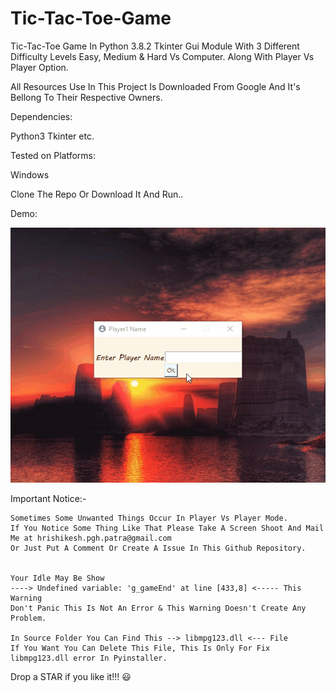# Tic-Tac-Toe-Game
Tic-Tac-Toe Game In Python 3.8.2 Tkinter Gui Module With 3 Different Difficulty Levels Easy, Medium &amp; Hard Vs Computer. Along With Player Vs Player Option.



All Resources Use In This Project Is Downloaded From Google And It's Bellong To Their Respective Owners.


Dependencies:
  
  Python3
  Tkinter
  etc.



Tested on Platforms:

  Windows


Clone The Repo Or Download It And Run..


Demo:

![Tic-Tac-Toe-Game](Demo/Tic-Tac-Toe.gif)




Important  Notice:-
    
    Sometimes Some Unwanted Things Occur In Player Vs Player Mode.
    If You Notice Some Thing Like That Please Take A Screen Shoot And Mail Me at hrishikesh.pgh.patra@gmail.com
    Or Just Put A Comment Or Create A Issue In This Github Repository.
    
    
    Your Idle May Be Show
    ----> Undefined variable: 'g_gameEnd' at line [433,8] <----- This Warning 
    Don't Panic This Is Not An Error & This Warning Doesn't Create Any Problem.
    
    In Source Folder You Can Find This --> libmpg123.dll <--- File
    If You Want You Can Delete This File, This Is Only For Fix libmpg123.dll error In Pyinstaller.



Drop a STAR if you like it!!! 😃
